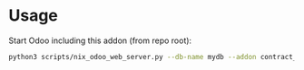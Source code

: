 # Usage

Start Odoo including this addon (from repo root):

```bash
python3 scripts/nix_odoo_web_server.py --db-name mydb --addon contract_forecast_brand
```
